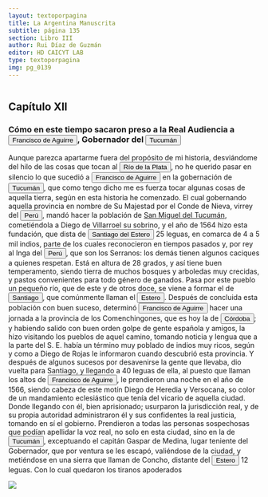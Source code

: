 ```yaml
---
layout: textoporpagina
title: La Argentina Manuscrita
subtitle: página 135
section: Libro III
author: Rui Díaz de Guzmán
editor: HD CAICYT LAB
type: textoporpagina
img: pg_0139
---
```


<div class="row">
    <div class="column">
<h2>Capítulo XII</h2><h3>Cómo en este tiempo sacaron preso a la Real Audiencia a <button class="balloon" data-balloon-pos="up" data-balloon-length="large" data-balloon="Francisco de Aguirre también conocido como Francisco de Aguirre &quot;el Viejo&quot; (Talavera de la Reina, Corona de Castilla, 1500 - La Serena, Capitanía General de Chile, 1581) fue un conquistador español que participó en la conquista de Chile y del noroeste de Argentina. En su juventud se incorporó a las tropas imperiales de Carlos I de España. En 1525, Aguirre tuvo una destacada actuación en la memorable batalla de Pavía, en la que los soldados de Carlos I derrotaron a los franceses y aprehendieron al rey Francisco I de Francia y en 1527 participó del &quot;saqueo de Roma&quot;. Las cartas y sus documentos revelan que poseía una inteligencia cultivada. De entre los conquistadores, fue uno de los que más legítimos títulos podía blasonar de la nobleza de su cuna. En 1534, se embarcó hacia América. Desde la isla de Cuba viajó al Perú en 1537, junto a 400 soldados castellanos que venían a socorrer a Francisco Pizarro, que luchaba contra los incas. En Panamá se hizo de caballos, armas, un negro y criados españoles. Arribó al Perú al tiempo que Pizarro había capturado al Inca Atahualpa, al que ejecutó. De inmediato, Aguirre se puso a las órdenes del conquistador del Perú y tuvo destacada actuación en todas las campañas y en la dominación de los incas. Más tarde ayudó al capitán Diego de Rojas a dominar y poblar la Provincia de Charcas, donde fue durante dos años teniente.Asignado como gobernador de Chile a la muerte de Pedro de Valdivia, fue también gobernador del Tucumán en tres oportunidades y fundador de las ciudades de La Serena (Chile) y Santiago del Estero (Argentina).">Francisco de Aguirre</button>, Gobernador del <a href="https://recogito.pelagios.org/document/wzqxhk0h3vpikm/part/1/edit#e1a41c76-692f-49a5-bc05-6580ad4b277a" target="_blank"><button class="balloon" data-balloon-pos="up" data-balloon-length="large" data-balloon="Si bien la gobernación de Tucumán se establece en 1563, los territorios que la integraban (las actuales provincias argentinas de Tucumán, Jujuy, Salta, Santiago del Estero y Catamarca) ya habían sido objeto de conquista y colonización en la primera mitad del siglo XVI a partir de avanzadas provenientes de Asunción, Chile y Perú.">Tucumán</button></a></h3><p>Aunque parezca apartarme fuera del propósito de mi historia, desviándome del hilo de las cosas que tocan al <a href="https://recogito.pelagios.org/document/wzqxhk0h3vpikm/part/1/edit#97ff3bad-b037-4f96-ab3a-775d74b7bf8a" target="_blank"><button class="balloon" data-balloon-pos="up" data-balloon-length="large" data-balloon="Refiere a la Provincia del Río de la Plata, un espacio creado a partir de las capitulaciones que firmó el primer adelantado Pedro de Mendoza con Carlos I en 1534.La misma limitaba al norte con los territorios otorgados a Diego de Almagro, ocupando una franja que se extendería entre el Mar del Sur y el Mar Océano Austral. La exploración y ocupación efectiva del terreno delimitarían el espacio de la provincia del Río de la Plata al sector atlántico y específicamente, al eje fluvial Paraná-Plata.">Río de la Plata</button></a>, no he querido pasar en silencio lo que sucedió a <button class="balloon" data-balloon-pos="up" data-balloon-length="large" data-balloon="Francisco de Aguirre también conocido como Francisco de Aguirre &quot;el Viejo&quot; (Talavera de la Reina, Corona de Castilla, 1500 - La Serena, Capitanía General de Chile, 1581) fue un conquistador español que participó en la conquista de Chile y del noroeste de Argentina. En su juventud se incorporó a las tropas imperiales de Carlos I de España. En 1525, Aguirre tuvo una destacada actuación en la memorable batalla de Pavía, en la que los soldados de Carlos I derrotaron a los franceses y aprehendieron al rey Francisco I de Francia y en 1527 participó del &quot;saqueo de Roma&quot;. Las cartas y sus documentos revelan que poseía una inteligencia cultivada. De entre los conquistadores, fue uno de los que más legítimos títulos podía blasonar de la nobleza de su cuna. En 1534, se embarcó hacia América. Desde la isla de Cuba viajó al Perú en 1537, junto a 400 soldados castellanos que venían a socorrer a Francisco Pizarro, que luchaba contra los incas. En Panamá se hizo de caballos, armas, un negro y criados españoles. Arribó al Perú al tiempo que Pizarro había capturado al Inca Atahualpa, al que ejecutó. De inmediato, Aguirre se puso a las órdenes del conquistador del Perú y tuvo destacada actuación en todas las campañas y en la dominación de los incas. Más tarde ayudó al capitán Diego de Rojas a dominar y poblar la Provincia de Charcas, donde fue durante dos años teniente.Asignado como gobernador de Chile a la muerte de Pedro de Valdivia, fue también gobernador del Tucumán en tres oportunidades y fundador de las ciudades de La Serena (Chile) y Santiago del Estero (Argentina).">Francisco de Aguirre</button> en la gobernación de <a href="https://recogito.pelagios.org/document/wzqxhk0h3vpikm/part/1/edit#f322cc7f-7553-466a-b3c7-2506f93f3ae8" target="_blank"><button class="balloon" data-balloon-pos="up" data-balloon-length="large" data-balloon="Si bien la gobernación de Tucumán se establece en 1563, los territorios que la integraban (las actuales provincias argentinas de Tucumán, Jujuy, Salta, Santiago del Estero y Catamarca) ya habían sido objeto de conquista y colonización en la primera mitad del siglo XVI a partir de avanzadas provenientes de Asunción, Chile y Perú.">Tucumán</button></a>, que como tengo dicho me es fuerza tocar algunas cosas de aquella tierra, según en esta historia he comenzado. El cual gobernando aquella provincia en nombre de Su Majestad por el Conde de Nieva, virrey del <a href="https://recogito.pelagios.org/document/wzqxhk0h3vpikm/part/1/edit#3d53ca26-e211-4538-b5af-345c0c8f7095" target="_blank"><button class="balloon" data-balloon-pos="up" data-balloon-length="large" data-balloon="Entendido como virreinato del Perú.">Perú</button></a>, mandó hacer la población de <a href="https://recogito.pelagios.org/document/wzqxhk0h3vpikm/part/1/edit#beee93b4-2172-45ed-86ed-75548eda94e5" target="_blank">San Miguel del Tucumán</a>, cometiéndola a Diego de Villarroel su sobrino, y el año de 1564 hizo esta fundación, que dista de <a href="https://recogito.pelagios.org/document/wzqxhk0h3vpikm/part/1/edit#d370030e-7ad4-4633-8b8b-6ac30d9ab33f" target="_blank"><button class="balloon" data-balloon-pos="up" data-balloon-length="large" data-balloon="La ciudad fue fundada en su emplazamiento actual en 1553, y desde ella salieron numerosos contingentes que ayudaron a fundar diversas ciudades en el actual territorio argentino, como San Miguel de Tucumán, Córdoba, Salta, La Rioja, San Salvador de Jujuy y Catamarca.">Santiago del Estero</button></a> 25 leguas, en comarca de 4 a 5 mil indios, parte de los cuales reconocieron en tiempos pasados y, por rey al Inga del <a href="https://recogito.pelagios.org/document/wzqxhk0h3vpikm/part/1/edit#c3010be3-3b64-4c92-aea5-d5f208d2a4e5" target="_blank"><button class="balloon" data-balloon-pos="up" data-balloon-length="large" data-balloon="Entendido como virreinato del Perú.">Perú</button></a>, que son los <persName xml:id="recogito-77e12561-c080-4633-8d32-80d0be91e7e2" ana="tribe">Serranos</persName>: los demás tienen algunos caciques a quienes respetan. Está en altura de 28 grados, y así tiene buen temperamento, siendo tierra de muchos bosques y arboledas muy crecidas, y pastos convenientes para todo género de ganados. Pasa por este pueblo un pequeño río, que de este y de otros doce, se viene a formar el de <a href="https://recogito.pelagios.org/document/wzqxhk0h3vpikm/part/1/edit#f772c6dc-5f1f-4146-a22e-655c8be7d190" target="_blank"><button class="balloon" data-balloon-pos="up" data-balloon-length="large" data-balloon="La ciudad fue fundada en su emplazamiento actual en 1553, y desde ella salieron numerosos contingentes que ayudaron a fundar diversas ciudades en el actual territorio argentino, como San Miguel de Tucumán, Córdoba, Salta, La Rioja, San Salvador de Jujuy y Catamarca.">Santiago</button></a>, que comúnmente llaman el <a href="https://recogito.pelagios.org/document/wzqxhk0h3vpikm/part/1/edit#c2e4b071-905d-4a15-a264-8dbdf2e34e60" target="_blank"><button class="balloon" data-balloon-pos="up" data-balloon-length="large" data-balloon="La ciudad fue fundada en su emplazamiento actual en 1553, y desde ella salieron numerosos contingentes que ayudaron a fundar diversas ciudades en el actual territorio argentino, como San Miguel de Tucumán, Córdoba, Salta, La Rioja, San Salvador de Jujuy y Catamarca.">Estero</button></a>. Después de concluida esta población con buen suceso, determinó <button class="balloon" data-balloon-pos="up" data-balloon-length="large" data-balloon="Francisco de Aguirre también conocido como Francisco de Aguirre &quot;el Viejo&quot; (Talavera de la Reina, Corona de Castilla, 1500 - La Serena, Capitanía General de Chile, 1581) fue un conquistador español que participó en la conquista de Chile y del noroeste de Argentina. En su juventud se incorporó a las tropas imperiales de Carlos I de España. En 1525, Aguirre tuvo una destacada actuación en la memorable batalla de Pavía, en la que los soldados de Carlos I derrotaron a los franceses y aprehendieron al rey Francisco I de Francia y en 1527 participó del &quot;saqueo de Roma&quot;. Las cartas y sus documentos revelan que poseía una inteligencia cultivada. De entre los conquistadores, fue uno de los que más legítimos títulos podía blasonar de la nobleza de su cuna. En 1534, se embarcó hacia América. Desde la isla de Cuba viajó al Perú en 1537, junto a 400 soldados castellanos que venían a socorrer a Francisco Pizarro, que luchaba contra los incas. En Panamá se hizo de caballos, armas, un negro y criados españoles. Arribó al Perú al tiempo que Pizarro había capturado al Inca Atahualpa, al que ejecutó. De inmediato, Aguirre se puso a las órdenes del conquistador del Perú y tuvo destacada actuación en todas las campañas y en la dominación de los incas. Más tarde ayudó al capitán Diego de Rojas a dominar y poblar la Provincia de Charcas, donde fue durante dos años teniente.Asignado como gobernador de Chile a la muerte de Pedro de Valdivia, fue también gobernador del Tucumán en tres oportunidades y fundador de las ciudades de La Serena (Chile) y Santiago del Estero (Argentina).">Francisco de Aguirre</button> hacer una jornada a la provincia de los <persName xml:id="recogito-2fb3ad00-8697-4a77-9bcc-50430ca76240" ana="tribe">Comenchingones</persName>, que es hoy la de <a href="https://recogito.pelagios.org/document/wzqxhk0h3vpikm/part/1/edit#62dcf43d-997e-442e-8c4f-281c811da7be" target="_blank"><button class="balloon" data-balloon-pos="up" data-balloon-length="large" data-balloon="Se refiere a la ciudad de Córdoba (Argentina). La misma había sido fundada en 1573, pero 1577 fue trasladada a su ubicación actual sobre el río Suquía (en ese entonces, San Juan).">Córdoba</button></a>; y habiendo salido con buen orden golpe de gente española y amigos, la hizo visitando los pueblos de aquel camino, tomando noticia y lengua que a la parte del S. E. había un término muy poblado de indios muy ricos, según y como a Diego de Rojas le informaron cuando descubrió esta provincia. Y después de algunos sucesos por desavenirse la gente que llevaba, dio vuelta para Santiago, y llegando a 40 leguas de ella, al puesto que llaman los altos de <button class="balloon" data-balloon-pos="up" data-balloon-length="large" data-balloon="Francisco de Aguirre también conocido como Francisco de Aguirre &quot;el Viejo&quot; (Talavera de la Reina, Corona de Castilla, 1500 - La Serena, Capitanía General de Chile, 1581) fue un conquistador español que participó en la conquista de Chile y del noroeste de Argentina. En su juventud se incorporó a las tropas imperiales de Carlos I de España. En 1525, Aguirre tuvo una destacada actuación en la memorable batalla de Pavía, en la que los soldados de Carlos I derrotaron a los franceses y aprehendieron al rey Francisco I de Francia y en 1527 participó del &quot;saqueo de Roma&quot;. Las cartas y sus documentos revelan que poseía una inteligencia cultivada. De entre los conquistadores, fue uno de los que más legítimos títulos podía blasonar de la nobleza de su cuna. En 1534, se embarcó hacia América. Desde la isla de Cuba viajó al Perú en 1537, junto a 400 soldados castellanos que venían a socorrer a Francisco Pizarro, que luchaba contra los incas. En Panamá se hizo de caballos, armas, un negro y criados españoles. Arribó al Perú al tiempo que Pizarro había capturado al Inca Atahualpa, al que ejecutó. De inmediato, Aguirre se puso a las órdenes del conquistador del Perú y tuvo destacada actuación en todas las campañas y en la dominación de los incas. Más tarde ayudó al capitán Diego de Rojas a dominar y poblar la Provincia de Charcas, donde fue durante dos años teniente.Asignado como gobernador de Chile a la muerte de Pedro de Valdivia, fue también gobernador del Tucumán en tres oportunidades y fundador de las ciudades de La Serena (Chile) y Santiago del Estero (Argentina).">Francisco de Aguirre</button>, le prendieron una noche en el año de 1566, siendo cabeza de este motín Diego de Heredia y Versocana, so color de un mandamiento eclesiástico que tenía del vicario de aquella ciudad. Donde llegando con él, bien aprisionado; usurparon la jurisdicción real, y de su propia autoridad administraron él y sus confidentes la real justicia, tomando en sí el gobierno. Prendieron a todas las personas sospechosas que podían apellidar la voz real, no solo en esta ciudad, sino en la de <a href="https://recogito.pelagios.org/document/wzqxhk0h3vpikm/part/1/edit#d3c90adb-73d4-4517-bf9c-c9644b55fd83" target="_blank"><button class="balloon" data-balloon-pos="up" data-balloon-length="large" data-balloon="Si bien la gobernación de Tucumán se establece en 1563, los territorios que la integraban (las actuales provincias argentinas de Tucumán, Jujuy, Salta, Santiago del Estero y Catamarca) ya habían sido objeto de conquista y colonización en la primera mitad del siglo XVI a partir de avanzadas provenientes de Asunción, Chile y Perú.">Tucumán</button></a>, exceptuando el capitán Gaspar de Medina, lugar teniente del Gobernador, que por ventura se les escapó, valiéndose de la ciudad, y metiéndose en una sierra que llaman de Concho, distante del <a href="https://recogito.pelagios.org/document/wzqxhk0h3vpikm/part/1/edit#f98b88fa-9c98-4b5e-b1f4-2b1daf1db111" target="_blank"><button class="balloon" data-balloon-pos="up" data-balloon-length="large" data-balloon="La ciudad fue fundada en su emplazamiento actual en 1553, y desde ella salieron numerosos contingentes que ayudaron a fundar diversas ciudades en el actual territorio argentino, como San Miguel de Tucumán, Córdoba, Salta, La Rioja, San Salvador de Jujuy y Catamarca.">Estero</button></a> 12 leguas. Con lo cual quedaron los tiranos apoderados</p></div>

<div class="column">
<a href="{{site.baseurl}}/assets/img/argentina_manuscrita/{{page.img}}.jpg"><img src="{{site.baseurl}}/assets/img/argentina_manuscrita/{{page.img}}.jpg"></a>
    </div>
</div>
